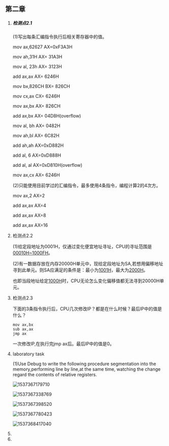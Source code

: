 ## 第二章

1. ##### 检测点2.1

   (1)写出每条汇编指令执行后相关寄存器中的值。

   mov  ax,62627		AX=0xF3A3H

   mov  ah,31H			AX=    31A3H

   mov  al, 23h			AX=    3123H

   add   ax,ax			AX=    6246H

   mov  bx,826CH		BX=	   826CH

   mov  cx,ax			CX=    6246H

   mov  ax,bx			AX=    826CH

   add   ax,bx			AX=    04D8H(overflow)

   mov  al, bh			AX=	   0482H

   mov  ah,bl			AX=     6C82H

   add   ah,ah			AX=0xD882H

   add	  al, 6 			AX=0xD888H

   add   al, al   			AX=0xD810H(overflow)

   mov  ax,cx			AX=     6246H

   (2)只能使用目前学过的汇编指令，最多使用4条指令，编程计算2的4次方。

   mov ax,2			AX=2

   add ax,ax			AX=4

   add ax,ax			AX=8

   add ax,ax			AX=16

2. 检测点2.2

   (1)给定段地址为0001H，仅通过变化便宜地址寻址，CPU的寻址范围是<u>00010H~1000FH</u>。

   (2)有一数据存放在内存20000H单元中，现给定段地址为SA,若想用偏移地址寻到此单元。则SA应满足的条件是：最小为<u>1001H</u>，最大为<u>2000H</u>。

   也即当段地址给定<u>1000H</u>时，CPU无论怎么变化偏移值都无法寻到20000H单元。

3. 检测点2.3

   下面的3条指令执行后，CPU几次修改IP？都是在什么时候？最后IP中的值是什么？

   ```assembly
   mov ax,bx
   sub ax,ax
   jmp ax
   ```

   一次修改IP,在执行完jmp ax后。最后IP中的值是0。

4. laboratory task

   (1)Use Debug to write the following procedure segmentation into the memory,performing line by line,at the same time, watching the change regard the contents of relative registers.

   ![1537367179710](C:\Users\HuJie-pc\AppData\Roaming\Typora\typora-user-images\1537367179710.png)

   ![1537367338769](C:\Users\HuJie-pc\AppData\Roaming\Typora\typora-user-images\1537367338769.png)

   ![1537367398520](C:\Users\HuJie-pc\AppData\Roaming\Typora\typora-user-images\1537367398520.png)

   ![1537367780423](C:\Users\HuJie-pc\AppData\Roaming\Typora\typora-user-images\1537367780423.png)

   ![1537368417040](C:\Users\HuJie-pc\AppData\Roaming\Typora\typora-user-images\1537368417040.png)

5. 

6. 



